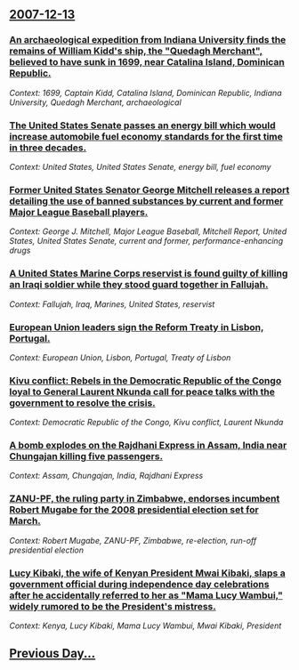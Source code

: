 ## [2007-12-13](/news/2007/12/13/index.md)

### [ An archaeological expedition from Indiana University finds the remains of William Kidd's ship, the "Quedagh Merchant", believed to have sunk in 1699, near Catalina Island, Dominican Republic. ](/news/2007/12/13/an-archaeological-expedition-from-indiana-university-finds-the-remains-of-william-kidd-s-ship-the-quedagh-merchant-believed-to-have-sun.md)
_Context: 1699, Captain Kidd, Catalina Island, Dominican Republic, Indiana University, Quedagh Merchant, archaeological_

### [ The United States Senate passes an energy bill which would increase automobile fuel economy standards for the first time in three decades. ](/news/2007/12/13/the-united-states-senate-passes-an-energy-bill-which-would-increase-automobile-fuel-economy-standards-for-the-first-time-in-three-decades.md)
_Context: United States, United States Senate, energy bill, fuel economy_

### [ Former United States Senator George Mitchell releases a report detailing the use of banned substances by current and former Major League Baseball players. ](/news/2007/12/13/former-united-states-senator-george-mitchell-releases-a-report-detailing-the-use-of-banned-substances-by-current-and-former-major-league-ba.md)
_Context: George J. Mitchell, Major League Baseball, Mitchell Report, United States, United States Senate, current and former, performance-enhancing drugs_

### [ A United States Marine Corps reservist is found guilty of killing an Iraqi soldier while they stood guard together in Fallujah. ](/news/2007/12/13/a-united-states-marine-corps-reservist-is-found-guilty-of-killing-an-iraqi-soldier-while-they-stood-guard-together-in-fallujah.md)
_Context: Fallujah, Iraq, Marines, United States, reservist_

### [ European Union leaders sign the Reform Treaty in Lisbon, Portugal. ](/news/2007/12/13/european-union-leaders-sign-the-reform-treaty-in-lisbon-portugal.md)
_Context: European Union, Lisbon, Portugal, Treaty of Lisbon_

### [ Kivu conflict: Rebels in the Democratic Republic of the Congo loyal to General Laurent Nkunda call for peace talks with the government to resolve the crisis. ](/news/2007/12/13/kivu-conflict-rebels-in-the-democratic-republic-of-the-congo-loyal-to-general-laurent-nkunda-call-for-peace-talks-with-the-government-to-r.md)
_Context: Democratic Republic of the Congo, Kivu conflict, Laurent Nkunda_

### [ A bomb explodes on the Rajdhani Express in Assam, India near Chungajan killing five passengers. ](/news/2007/12/13/a-bomb-explodes-on-the-rajdhani-express-in-assam-india-near-chungajan-killing-five-passengers.md)
_Context: Assam, Chungajan, India, Rajdhani Express_

### [ ZANU-PF, the ruling party in Zimbabwe, endorses incumbent Robert Mugabe for the 2008 presidential election set for March. ](/news/2007/12/13/zanuapf-the-ruling-party-in-zimbabwe-endorses-incumbent-robert-mugabe-for-the-2008-presidential-election-set-for-march.md)
_Context: Robert Mugabe, ZANU-PF, Zimbabwe, re-election, run-off presidential election_

### [ Lucy Kibaki, the wife of Kenyan President Mwai Kibaki, slaps a government official during independence day celebrations after he accidentally referred to her as "Mama Lucy Wambui," widely rumored to be the President's mistress. ](/news/2007/12/13/lucy-kibaki-the-wife-of-kenyan-president-mwai-kibaki-slaps-a-government-official-during-independence-day-celebrations-after-he-accidental.md)
_Context: Kenya, Lucy Kibaki, Mama Lucy Wambui, Mwai Kibaki, President_

## [Previous Day...](/news/2007/12/12/index.md)

